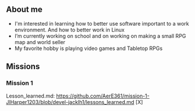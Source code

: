 ## About me
- I'm interested in learning how to better use software important to a work environment. And how to better work in Linux
- I’m currently working on school and on working on making a small RPG map and world seller
- My favorite hobby is playing video games and Tabletop RPGs

## Missions
### Mission 1
Lesson_learned.md: https://github.com/AerE361/mission-1-JlHarper1203/blob/devel-jacklh1/lessons_learned.md [X]

